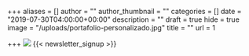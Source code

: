 +++
aliases = []
author = ""
author_thumbnail = ""
categories = []
date = "2019-07-30T04:00:00+00:00"
description = ""
draft = true
hide = true
image = "/uploads/portafolio-personalizado.jpg"
title = ""
url = 1

+++
![](/uploads/portafolio-personalizado.jpg)
 {{< newsletter_signup >}}